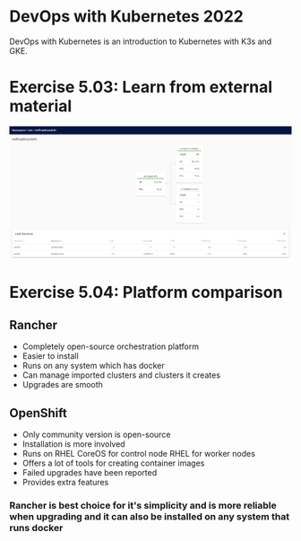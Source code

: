 # DevOps with Kubernetes 2022
DevOps with Kubernetes is an introduction to Kubernetes with K3s and GKE.

# Exercise 5.03: Learn from external material

![trafficsplit](trafficsplit.png)

# Exercise 5.04: Platform comparison

## Rancher

- Completely open-source orchestration platform
- Easier to install
- Runs on any system which has docker
- Can manage imported clusters and clusters it creates
- Upgrades are smooth

## OpenShift

- Only community version is open-source
- Installation is more involved
- Runs on RHEL CoreOS for control node RHEL for worker nodes
- Offers a lot of tools for creating container images
- Failed upgrades have been reported
- Provides extra features

### Rancher is best choice for it's simplicity and is more reliable when upgrading and it can also be installed on any system that runs docker